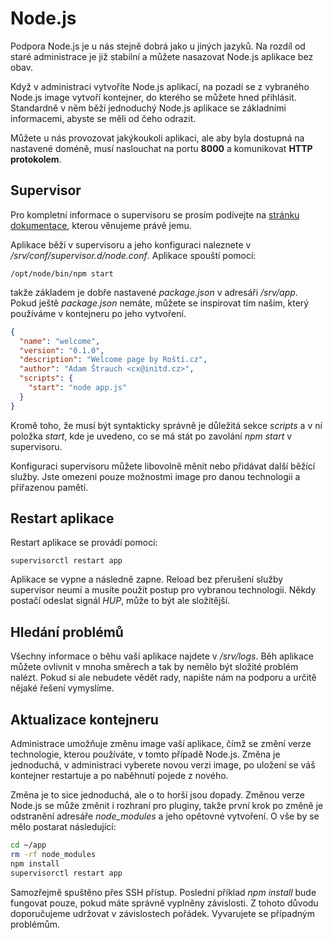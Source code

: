 # Node.js

Podpora Node.js je u nás stejně dobrá jako u jiných jazyků. Na rozdíl od staré administrace je již stabilní a můžete nasazovat Node.js aplikace bez obav.

Když v administraci vytvoříte Node.js aplikací, na pozadí se z vybraného Node.js image vytvoří kontejner, do kterého se můžete hned přihlásit. Standardně v něm běží jednoduchý Node.js aplikace se základními informacemi, abyste se měli od čeho odrazit.

Můžete u nás provozovat jakýkoukoli aplikaci, ale aby byla dostupná na nastavené doméně, musí naslouchat na portu **8000** a komunikovat **HTTP protokolem**.

## Supervisor

Pro kompletní informace o supervisoru se prosím podívejte na [stránku dokumentace](../tools/supervisor.md), kterou věnujeme právě jemu.

Aplikace běží v supervisoru a jeho konfiguraci naleznete v */srv/conf/supervisor.d/node.conf*. Aplikace spouští pomocí:

```shell
/opt/node/bin/npm start
```

takže základem je dobře nastavené *package.json* v adresáři */srv/app*. Pokud ještě *package.json* nemáte, můžete se inspirovat tím naším, který používáme v kontejneru po jeho vytvoření.

```json
{
  "name": "welcome",
  "version": "0.1.0",
  "description": "Welcome page by Roští.cz",
  "author": "Adam Štrauch <cx@initd.cz>",
  "scripts": {
    "start": "node app.js"
  }
}
```

Kromě toho, že musí být syntakticky správně je důležitá sekce *scripts* a v ní položka *start*, kde je uvedeno, co se má stát po zavolání *npm start* v supervisoru.

Konfiguraci supervisoru můžete libovolně měnit nebo přidávat další běžící služby. Jste omezeni pouze možnostmi image pro danou technologii a přiřazenou pamětí.

## Restart aplikace

Restart aplikace se provádí pomocí:

```shell
supervisorctl restart app
```

Aplikace se vypne a následně zapne. Reload bez přerušení služby supervisor neumí a musíte použít postup pro vybranou technologii. Někdy postačí odeslat signál *HUP*, může to být ale složitější.

## Hledání problémů

Všechny informace o běhu vaší aplikace najdete v */srv/logs*. Běh aplikace můžete ovlivnit v mnoha směrech a tak by nemělo být složité problém nalézt. Pokud si ale nebudete vědět rady, napište nám na podporu a určitě nějaké řešení vymyslíme.

## Aktualizace kontejneru

Administrace umožňuje změnu image vaší aplikace, čímž se změní verze technologie, kterou používáte, v tomto případě Node.js. Změna je jednoduchá, v administraci vyberete novou verzi image, po uložení se váš kontejner restartuje a po naběhnutí pojede z nového.

Změna je to sice jednoduchá, ale o to horší jsou dopady. Změnou verze Node.js se může změnit i rozhraní pro pluginy, takže první krok po změně je odstranění adresáře *node_modules* a jeho opětovné vytvoření. O vše by se mělo postarat následující:

```bash
cd ~/app
rm -rf node_modules
npm install
supervisorctl restart app
```

Samozřejmě spuštěno přes SSH přístup. Poslední příklad *npm install* bude fungovat pouze, pokud máte správně vyplněny závislosti. Z tohoto důvodu doporučujeme udržovat v závislostech pořádek. Vyvarujete se případným problémům.

